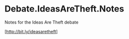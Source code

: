 Debate.IdeasAreTheft.Notes
==========================

Notes for the Ideas Are Theft debate

[http://bit.ly/ideasaretheft]
